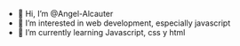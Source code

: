 - 👋 Hi, I’m @Angel-Alcauter
- 👀 I’m interested in web development, especially javascript
- 🌱 I’m currently learning Javascript, css y html

<!---
Angel-Alcauter/Angel-Alcauter is a ✨ special ✨ repository because its `README.md` (this file) appears on your GitHub profile.
You can click the Preview link to take a look at your changes.
--->
